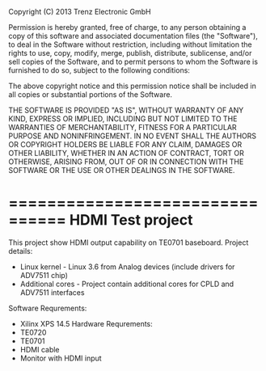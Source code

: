 Copyright (C) 2013 Trenz Electronic GmbH

Permission is hereby granted, free of charge, to any person obtaining a 
copy of this software and associated documentation files (the "Software"), 
to deal in the Software without restriction, including without limitation 
the rights to use, copy, modify, merge, publish, distribute, sublicense, 
and/or sell copies of the Software, and to permit persons to whom the 
Software is furnished to do so, subject to the following conditions:
 
The above copyright notice and this permission notice shall be included 
in all copies or substantial portions of the Software.

THE SOFTWARE IS PROVIDED "AS IS", WITHOUT WARRANTY OF ANY KIND, EXPRESS 
OR IMPLIED, INCLUDING BUT NOT LIMITED TO THE WARRANTIES OF MERCHANTABILITY, 
FITNESS FOR A PARTICULAR PURPOSE AND NONINFRINGEMENT. IN NO EVENT SHALL THE 
AUTHORS OR COPYRIGHT HOLDERS BE LIABLE FOR ANY CLAIM, DAMAGES OR OTHER 
LIABILITY, WHETHER IN AN ACTION OF CONTRACT, TORT OR OTHERWISE, ARISING 
FROM, OUT OF OR IN CONNECTION WITH THE SOFTWARE OR THE USE OR OTHER DEALINGS 
IN THE SOFTWARE.

================================
HDMI Test project
================================
This project show HDMI output capability on TE0701 baseboard.
Project details:
* Linux kernel - Linux 3.6 from Analog devices (include drivers for ADV7511 chip)
* Additional cores - Project contain additional cores for CPLD and ADV7511 interfaces

Software Requrements:
* Xilinx XPS 14.5
Hardware Requrements:
* TE0720
* TE0701
* HDMI cable
* Monitor with HDMI input